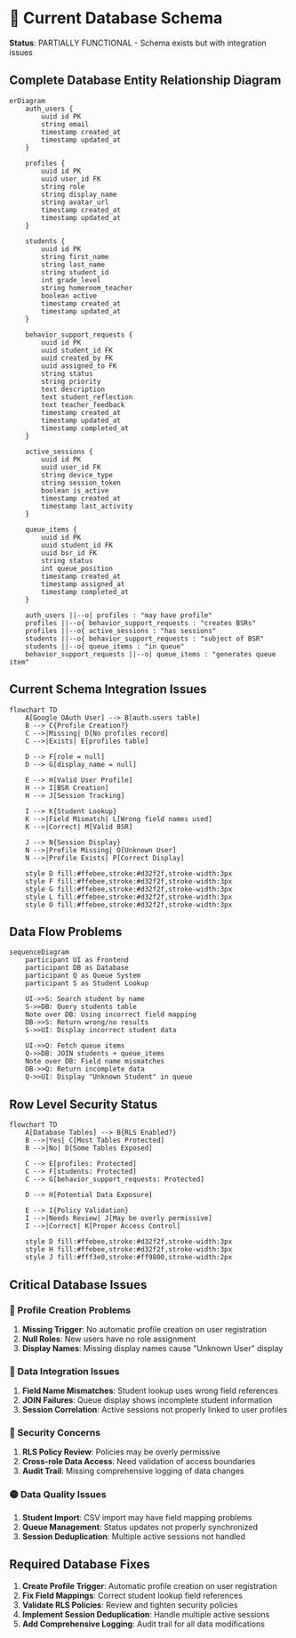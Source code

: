 # 🔴 Current Database Schema

**Status**: PARTIALLY FUNCTIONAL - Schema exists but with integration issues

## Complete Database Entity Relationship Diagram

```mermaid
erDiagram
    auth_users {
        uuid id PK
        string email
        timestamp created_at
        timestamp updated_at
    }
    
    profiles {
        uuid id PK
        uuid user_id FK
        string role
        string display_name
        string avatar_url
        timestamp created_at
        timestamp updated_at
    }
    
    students {
        uuid id PK
        string first_name
        string last_name
        string student_id
        int grade_level
        string homeroom_teacher
        boolean active
        timestamp created_at
        timestamp updated_at
    }
    
    behavior_support_requests {
        uuid id PK
        uuid student_id FK
        uuid created_by FK
        uuid assigned_to FK
        string status
        string priority
        text description
        text student_reflection
        text teacher_feedback
        timestamp created_at
        timestamp updated_at
        timestamp completed_at
    }
    
    active_sessions {
        uuid id PK
        uuid user_id FK
        string device_type
        string session_token
        boolean is_active
        timestamp created_at
        timestamp last_activity
    }
    
    queue_items {
        uuid id PK
        uuid student_id FK
        uuid bsr_id FK
        string status
        int queue_position
        timestamp created_at
        timestamp assigned_at
        timestamp completed_at
    }

    auth_users ||--o| profiles : "may have profile"
    profiles ||--o{ behavior_support_requests : "creates BSRs"
    profiles ||--o{ active_sessions : "has sessions"
    students ||--o{ behavior_support_requests : "subject of BSR"
    students ||--o{ queue_items : "in queue"
    behavior_support_requests ||--o| queue_items : "generates queue item"
```

## Current Schema Integration Issues

```mermaid
flowchart TD
    A[Google OAuth User] --> B[auth.users table]
    B --> C{Profile Creation?}
    C -->|Missing| D[No profiles record]
    C -->|Exists| E[profiles table]
    
    D --> F[role = null]
    D --> G[display_name = null]
    
    E --> H[Valid User Profile]
    H --> I[BSR Creation]
    H --> J[Session Tracking]
    
    I --> K{Student Lookup}
    K -->|Field Mismatch| L[Wrong field names used]
    K -->|Correct| M[Valid BSR]
    
    J --> N{Session Display}
    N -->|Profile Missing| O[Unknown User]
    N -->|Profile Exists| P[Correct Display]
    
    style D fill:#ffebee,stroke:#d32f2f,stroke-width:3px
    style F fill:#ffebee,stroke:#d32f2f,stroke-width:3px
    style G fill:#ffebee,stroke:#d32f2f,stroke-width:3px
    style L fill:#ffebee,stroke:#d32f2f,stroke-width:3px
    style O fill:#ffebee,stroke:#d32f2f,stroke-width:3px
```

## Data Flow Problems

```mermaid
sequenceDiagram
    participant UI as Frontend
    participant DB as Database
    participant Q as Queue System
    participant S as Student Lookup

    UI->>S: Search student by name
    S->>DB: Query students table
    Note over DB: Using incorrect field mapping
    DB->>S: Return wrong/no results
    S->>UI: Display incorrect student data
    
    UI->>Q: Fetch queue items
    Q->>DB: JOIN students + queue_items
    Note over DB: Field name mismatches
    DB->>Q: Return incomplete data
    Q->>UI: Display "Unknown Student" in queue
```

## Row Level Security Status

```mermaid
flowchart TD
    A[Database Tables] --> B{RLS Enabled?}
    B -->|Yes| C[Most Tables Protected]
    B -->|No| D[Some Tables Exposed]
    
    C --> E[profiles: Protected]
    C --> F[students: Protected]
    C --> G[behavior_support_requests: Protected]
    
    D --> H[Potential Data Exposure]
    
    E --> I{Policy Validation}
    I -->|Needs Review| J[May be overly permissive]
    I -->|Correct| K[Proper Access Control]
    
    style D fill:#ffebee,stroke:#d32f2f,stroke-width:3px
    style H fill:#ffebee,stroke:#d32f2f,stroke-width:3px
    style J fill:#fff3e0,stroke:#ff9800,stroke-width:2px
```

## Critical Database Issues

### 🔴 Profile Creation Problems
1. **Missing Trigger**: No automatic profile creation on user registration
2. **Null Roles**: New users have no role assignment
3. **Display Names**: Missing display names cause "Unknown User" display

### 🔴 Data Integration Issues  
1. **Field Name Mismatches**: Student lookup uses wrong field references
2. **JOIN Failures**: Queue display shows incomplete student information
3. **Session Correlation**: Active sessions not properly linked to user profiles

### 🔴 Security Concerns
1. **RLS Policy Review**: Policies may be overly permissive
2. **Cross-role Data Access**: Need validation of access boundaries
3. **Audit Trail**: Missing comprehensive logging of data changes

### 🟡 Data Quality Issues
1. **Student Import**: CSV import may have field mapping problems
2. **Queue Management**: Status updates not properly synchronized
3. **Session Deduplication**: Multiple active sessions not handled

## Required Database Fixes
1. **Create Profile Trigger**: Automatic profile creation on user registration
2. **Fix Field Mappings**: Correct student lookup field references
3. **Validate RLS Policies**: Review and tighten security policies
4. **Implement Session Deduplication**: Handle multiple active sessions
5. **Add Comprehensive Logging**: Audit trail for all data modifications